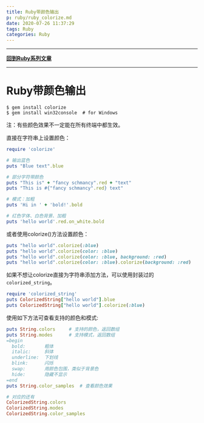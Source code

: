 ```yaml
---
title: Ruby带颜色输出
p: ruby/ruby_colorize.md
date: 2020-07-26 11:37:29
tags: Ruby
categories: Ruby
---
```


------

**[回到Ruby系列文章](/ruby/index/)**

------

# Ruby带颜色输出

```shell
$ gem install colorize
$ gem install win32console  # for Windows
```
注：有些颜色效果不一定能在所有终端中都生效。

直接在字符串上设置颜色：

```ruby
require 'colorize'

# 输出蓝色
puts "Blue text".blue

# 部分字符带颜色
puts "This is" + "fancy schmancy".red + "text"
puts "This is #{"fancy schmancy".red} text"

# 模式：加粗
puts 'Hi in ' + 'bold!'.bold

# 红色字体、白色背景、加粗
puts 'hello world'.red.on_white.bold
```
或者使用colorize()方法设置颜色：
```ruby
puts "hello world".colorize(:blue)
puts "hello world".colorize(color: :blue)
puts "hello world".colorize(color: :blue, background: :red)
puts "hello world".colorize(color: :blue).colorize(background: :red)
```
如果不想让colorize直接为字符串添加方法，可以使用封装过的`colorized_string`。
```ruby
require 'colorized_string'
puts ColorizedString["hello world"].blue
puts ColorizedString["hello world"].colorize(:blue)
```

使用如下方法可查看支持的颜色和模式:

```ruby
puts String.colors     # 支持的颜色，返回数组
puts String.modes      # 支持模式，返回数组
=begin
  bold:       粗体
  italic:     斜体
  underline:  下划线
  blink:      闪烁
  swap:       用颜色包围，类似于背景色
  hide:       隐藏不显示
=end
puts String.color_samples  # 查看颜色效果

# 对应的还有
ColorizedString.colors
ColorizedString.modes
ColorizedString.color_samples   
```
